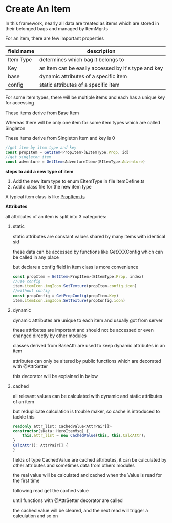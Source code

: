 # Create An Item

In this framework, nearly all data are treated as items which are stored in their belonged bags and managed by ItemMgr.ts

For an item, there are few important properties

| field name | description                                         |
| ---------- | --------------------------------------------------- |
| Item Type  | determines which bag it belongs to                  |
| Key        | an item can be easily accessed by it's type and key |
| base       | dynamic attributes of a specific item               |
| config     | static attributes of a specific item                |

For some item types, there will be multiple items and each has a unique key for accessing

These items derive from Base Item

Whereas there will be only one item for some item types which are called Singleton

These items derive from Singleton Item and key is 0

```typescript
//get item by item type and key
const propItem = GetItem<PropItem>(EItemType.Prop, id)
//get singleton item
const adventure = GetItem<AdventureItem>(EItemType.Adventure)
```

**steps to add a new type of item**

1. Add the new item type to enum EItemType in file ItemDefine.ts
2. Add a class file for the new item type

A typical item class is like [PropItem.ts](../TsProj/src/Item/Items/PropItem.ts)

**Attributes**

all attributes of an item is split into 3 categories:

1. static

   static attributes are constant values shared by many items with identical sid

   these data can be accessed by functions like GetXXXConfig which can be called in any place

   but declare a config field in item class is more convenience

   ```typescript
   const propItem = GetItem<PropItem>(EItemType.Prop, index)
   //use config
   item.itemIcon.imgIcon.SetTexture(propItem.config.icon)
   //without config
   const propConfig = GetPropConfig(propItem.Key)
   item.itemIcon.imgIcon.SetTexture(propConfig.icon)
   ```

   

2. dynamic

   dynamic attributes are unique to each item and usually got from server

   these attributes are important and should not be accessed or even changed directly by other modules
   
   classes derived from BaseAttr are used to keep dynamic attributes in an item
   
   attributes can only be altered by  public functions which are decorated with @AttrSetter
   
   this decorator will be explained in below
   
3. cached

   all relevant values can be calculated with dynamic and static attributes of an item

   but reduplicate calculation is trouble maker, so cache is introduced to tackle this

   ```typescript
   readonly attr_list: CachedValue<AttrPair[]>
   constructor(sData: HeroItemMsg) {
       this.attr_list = new CachedValue(this, this.CalcAttr);
   }
   CalcAttr(): AttrPair[] {
   }
   ```

   fields of type CachedValue<T> are cached attributes, it can be calculated by other attributes and sometimes data from others modules

   the real value will be calculated and cached when the Value is read for the first time

   following read get the cached value

   until functions with @AttrSetter decorator are called

   the cached value will be cleared, and the next read will trigger a calculation and so on
